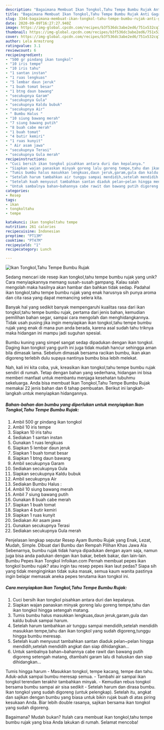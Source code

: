 ```yaml
---
description: "Bagaimana Membuat Ikan Tongkol,Tahu Tempe Bumbu Rujak Anti Gagal"
title: "Bagaimana Membuat Ikan Tongkol,Tahu Tempe Bumbu Rujak Anti Gagal"
slug: 3344-bagaimana-membuat-ikan-tongkol-tahu-tempe-bumbu-rujak-anti-gagal
date: 2020-09-09T16:27:27.940Z
image: https://img-global.cpcdn.com/recipes/b3f536dc3abe2ed6/751x532cq70/ikan-tongkoltahu-tempe-bumbu-rujak-foto-resep-utama.jpg
thumbnail: https://img-global.cpcdn.com/recipes/b3f536dc3abe2ed6/751x532cq70/ikan-tongkoltahu-tempe-bumbu-rujak-foto-resep-utama.jpg
cover: https://img-global.cpcdn.com/recipes/b3f536dc3abe2ed6/751x532cq70/ikan-tongkoltahu-tempe-bumbu-rujak-foto-resep-utama.jpg
author: Lela Armstrong
ratingvalue: 3.1
reviewcount: 6
recipeingredient:
- "500 gr pindang ikan tongkol"
- "10 iris tempe"
- "10 iris tahu"
- "1 santan instan"
- "1 ruas lengkuas"
- "5 lembar daun jeruk"
- "1 buah tomat besar"
- "1 btng daun bawang"
- "secukupnya Garam"
- "secukupnya Gula"
- "secukupnya Kaldu bubuk"
- "secukupnya Air"
- " Bumbu Halus "
- "10 siung bawang merah"
- "7 siung bawang putih"
- "8 buah cabe merah"
- "1 buah tomat"
- "4 butir kemiri"
- "1 ruas kunyit"
- " Air asam jawa"
- "secukupnya Terasi"
- "secukupnya Gula merah"
recipeinstructions:
- "Cuci bersih ikan tongkol pisahkan antara duri dan kepalanya."
- "Siapkan wajan panaskan minyak goreng lalu goreng tempe,tahu dan ikan tongkol hingga setengah matang."
- "Tumis bumbu halus masukkan lengkuas,daun jeruk,garam,gula dan kaldu bubuk sampai harum."
- "Setelah harum tambahkan air tunggu sampai mendidih,setelah mendidih masukkan tempe,tahu dan ikan tongkol yang sudah digoreng,tunggu hingga bumbu meresap."
- "Setelah kuah menyusut tambahkan santan diaduk pelan~pelan hingga mendidih,setelah mendidih angkat dan siap dihidangkan..."
- "Untuk sambalnya bahan~bahannya cabe rawit dan bawang putih digoreng setengah matang, dtambahi garam lalu di haluskan dan siap dihidangkan..."
categories:
- Resep
tags:
- ikan
- tongkoltahu
- tempe

katakunci: ikan tongkoltahu tempe 
nutrition: 261 calories
recipecuisine: Indonesian
preptime: "PT13M"
cooktime: "PT47M"
recipeyield: "1"
recipecategory: Lunch

---
```



![Ikan Tongkol,Tahu Tempe Bumbu Rujak](https://img-global.cpcdn.com/recipes/b3f536dc3abe2ed6/751x532cq70/ikan-tongkoltahu-tempe-bumbu-rujak-foto-resep-utama.jpg)

Sedang mencari ide resep ikan tongkol,tahu tempe bumbu rujak yang unik? Cara menyiapkannya memang susah-susah gampang. Kalau salah mengolah maka hasilnya akan hambar dan bahkan tidak sedap. Padahal ikan tongkol,tahu tempe bumbu rujak yang enak harusnya sih punya aroma dan cita rasa yang dapat memancing selera kita.

Banyak hal yang sedikit banyak mempengaruhi kualitas rasa dari ikan tongkol,tahu tempe bumbu rujak, pertama dari jenis bahan, kemudian pemilihan bahan segar, sampai cara mengolah dan menghidangkannya. Tidak usah pusing jika ingin menyiapkan ikan tongkol,tahu tempe bumbu rujak yang enak di mana pun anda berada, karena asal sudah tahu triknya maka hidangan ini mampu jadi suguhan spesial.

Bumbu kuning yang simpel sangat sedap dipadukan dengan ikan tongkol. Daging ikan tongkol yang gurih ini juga tidak mudah hancur sehingga aman bila dimasak lama. Sebelum dimasak bersama racikan bumbu, ikan akan digoreng terlebih dulu supaya nantinya bumbu bisa lebih melekat.


Nah, kali ini kita coba, yuk, kreasikan ikan tongkol,tahu tempe bumbu rujak sendiri di rumah. Tetap dengan bahan yang sederhana, hidangan ini bisa memberi manfaat untuk membantu menjaga kesehatan tubuhmu sekeluarga. Anda bisa membuat Ikan Tongkol,Tahu Tempe Bumbu Rujak memakai 22 jenis bahan dan 6 tahap pembuatan. Berikut ini langkah-langkah untuk menyiapkan hidangannya.

<!--inarticleads1-->

##### Bahan-bahan dan bumbu yang diperlukan untuk menyiapkan Ikan Tongkol,Tahu Tempe Bumbu Rujak:

1. Ambil 500 gr pindang ikan tongkol
1. Ambil 10 iris tempe
1. Siapkan 10 iris tahu
1. Sediakan 1 santan instan
1. Gunakan 1 ruas lengkuas
1. Siapkan 5 lembar daun jeruk
1. Siapkan 1 buah tomat besar
1. Siapkan 1 btng daun bawang
1. Ambil secukupnya Garam
1. Sediakan secukupnya Gula
1. Siapkan secukupnya Kaldu bubuk
1. Ambil secukupnya Air
1. Sediakan  Bumbu Halus :
1. Ambil 10 siung bawang merah
1. Ambil 7 siung bawang putih
1. Gunakan 8 buah cabe merah
1. Siapkan 1 buah tomat
1. Siapkan 4 butir kemiri
1. Siapkan 1 ruas kunyit
1. Sediakan  Air asam jawa
1. Gunakan secukupnya Terasi
1. Sediakan secukupnya Gula merah


Penjelasan lengkap seputar Resep Ayam Bumbu Rujak yang Enak, Lezat, Mudah, Simple. Dibuat dari Bumbu dan Rempah Pilihan Khas Jawa Ala Sebenarnya, bumbu rujak tidak hanya dipadukan dengan ayam saja, namun juga bisa anda padukan dengan ikan bakar, bebek bakar, dan lain-lain. Bumbu Pepes Ikan Tongkol Infoikan.com Pernah membuat pepes ikan tongkol bumbu rujak? atau ingin tau resep pepes ikan laut pedas? Siapa sih yang tidak menginginkan tidak suka masak, semua kaum wanita pastinya ingin belajar memasak aneka pepes terutama ikan tongkol ini. 

<!--inarticleads2-->

##### Cara menyiapkan Ikan Tongkol,Tahu Tempe Bumbu Rujak:

1. Cuci bersih ikan tongkol pisahkan antara duri dan kepalanya.
1. Siapkan wajan panaskan minyak goreng lalu goreng tempe,tahu dan ikan tongkol hingga setengah matang.
1. Tumis bumbu halus masukkan lengkuas,daun jeruk,garam,gula dan kaldu bubuk sampai harum.
1. Setelah harum tambahkan air tunggu sampai mendidih,setelah mendidih masukkan tempe,tahu dan ikan tongkol yang sudah digoreng,tunggu hingga bumbu meresap.
1. Setelah kuah menyusut tambahkan santan diaduk pelan~pelan hingga mendidih,setelah mendidih angkat dan siap dihidangkan...
1. Untuk sambalnya bahan~bahannya cabe rawit dan bawang putih digoreng setengah matang, dtambahi garam lalu di haluskan dan siap dihidangkan...


Tumis hingga harum - Masukkan tongkol, tempe kacang, tempe dan tahu. Aduk-aduk sampai bumbu meresap semua. - Tambahi air sampai ikan tongkol terendam terakhir tambahkan minyak. - Kemudian rebus tongkol bersama bumbu sampai air sisa sedikit - Setelah harum dan dirasa bumbu. Ikan tongkol yang sudah digoreng (untuk pelengkap). Setelah itu, angkat dan sajikan dengan bumbu yang biasa untuk bikin rujak buah di atas piring kesukaan Anda. Biar lebih double rasanya, sajikan bersama ikan tongkol yang sudah digoreng. 

Bagaimana? Mudah bukan? Itulah cara membuat ikan tongkol,tahu tempe bumbu rujak yang bisa Anda lakukan di rumah. Selamat mencoba!
